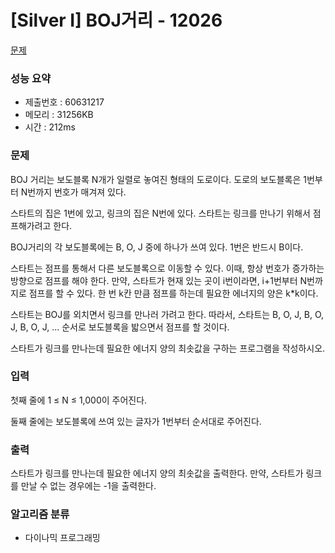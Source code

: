 # [Silver I] BOJ거리 - 12026
<a href="https://www.acmicpc.net/problem/12026">문제</a>

### 성능 요약
- 제출번호 : 60631217 <br>
- 메모리 : 31256KB <br>
- 시간 : 212ms

### 문제
BOJ 거리는 보도블록 N개가 일렬로 놓여진 형태의 도로이다. 도로의 보도블록은 1번부터 N번까지 번호가 매겨져 있다.

스타트의 집은 1번에 있고, 링크의 집은 N번에 있다. 스타트는 링크를 만나기 위해서 점프해가려고 한다.

BOJ거리의 각 보도블록에는 B, O, J 중에 하나가 쓰여 있다. 1번은 반드시 B이다.

스타트는 점프를 통해서 다른 보도블록으로 이동할 수 있다. 이때, 항상 번호가 증가하는 방향으로 점프를 해야 한다. 만약, 스타트가 현재 있는 곳이 i번이라면, i+1번부터 N번까지로 점프를 할 수 있다. 한 번 k칸 만큼 점프를 하는데 필요한 에너지의 양은 k*k이다.

스타트는 BOJ를 외치면서 링크를 만나러 가려고 한다. 따라서, 스타트는 B, O, J, B, O, J, B, O, J, ... 순서로 보도블록을 밟으면서 점프를 할 것이다.

스타트가 링크를 만나는데 필요한 에너지 양의 최솟값을 구하는 프로그램을 작성하시오.

### 입력
첫째 줄에 1 ≤ N ≤ 1,000이 주어진다.

둘째 줄에는 보도블록에 쓰여 있는 글자가 1번부터 순서대로 주어진다.

### 출력
스타트가 링크를 만나는데 필요한 에너지 양의 최솟값을 출력한다. 만약, 스타트가 링크를 만날 수 없는 경우에는 -1을 출력한다.

### 알고리즘 분류
- 다이나믹 프로그래밍
